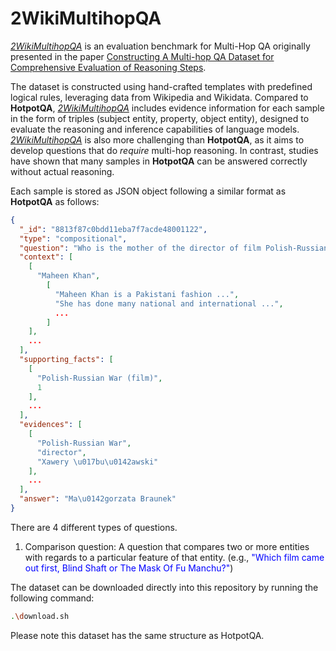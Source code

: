 # 2WikiMultihopQA

[_2WikiMultihopQA_](https://github.com/Alab-NII/2wikimultihop) is an evaluation benchmark for Multi-Hop QA originally presented in the paper [Constructing A Multi-hop QA Dataset for Comprehensive Evaluation of Reasoning Steps](https://aclanthology.org/2020.coling-main.580/).

The dataset is constructed using hand-crafted templates with predefined logical rules, leveraging data from Wikipedia and Wikidata. Compared to __HotpotQA__, [_2WikiMultihopQA_](https://github.com/Alab-NII/2wikimultihop) includes evidence information for each sample in the form of triples (subject entity, property, object entity), designed to evaluate the reasoning and inference capabilities of language models. [_2WikiMultihopQA_](https://github.com/Alab-NII/2wikimultihop) is also more challenging than __HotpotQA__, as it aims to develop questions that do _require_ multi-hop reasoning. In contrast, studies have shown that many samples in __HotpotQA__ can be answered correctly without actual reasoning.

Each sample is stored as JSON object following a similar format as __HotpotQA__ as follows:

```json
{
  "_id": "8813f87c0bdd11eba7f7acde48001122",
  "type": "compositional",
  "question": "Who is the mother of the director of film Polish-Russian War (Film)?",
  "context": [
    [
      "Maheen Khan",
        [
          "Maheen Khan is a Pakistani fashion ...",
          "She has done many national and international ...",
          ...
        ]
    ],
    ...
  ],
  "supporting_facts": [
    [
      "Polish-Russian War (film)",
      1
    ],
    ...
  ],
  "evidences": [
    [
      "Polish-Russian War",
      "director",
      "Xawery \u017bu\u0142awski"
    ],
    ...
  ],
  "answer": "Ma\u0142gorzata Braunek"
}
```

There are 4 different types of questions.

1) Comparison question: A question that compares two or more entities with regards to a particular feature of that entity.
(e.g., <span style="color:blue">"Which film came out first, Blind Shaft or The Mask Of Fu Manchu?"</span>)

The dataset can be downloaded directly into this repository by running the following command:

```sh
.\download.sh
```

Please note this dataset has the same structure as HotpotQA.
